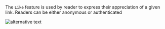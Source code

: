 The `Like` feature is used by reader to express their appreciation of a given link. 
Readers can be either anonymous or authenticated


![alternative text](http://www.plantuml.com/plantuml/proxy?cache=no&src=https://raw.githubusercontent.com/wutsi/wutsi-domain/main/doc/capabilities/like/model.plantuml)
